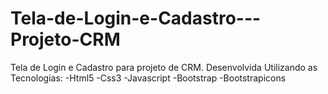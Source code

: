 # Tela-de-Login-e-Cadastro---Projeto-CRM
Tela de Login e Cadastro para projeto de CRM.
Desenvolvida Utilizando as Tecnologias:
-Html5
-Css3
-Javascript
-Bootstrap
-Bootstrapicons
